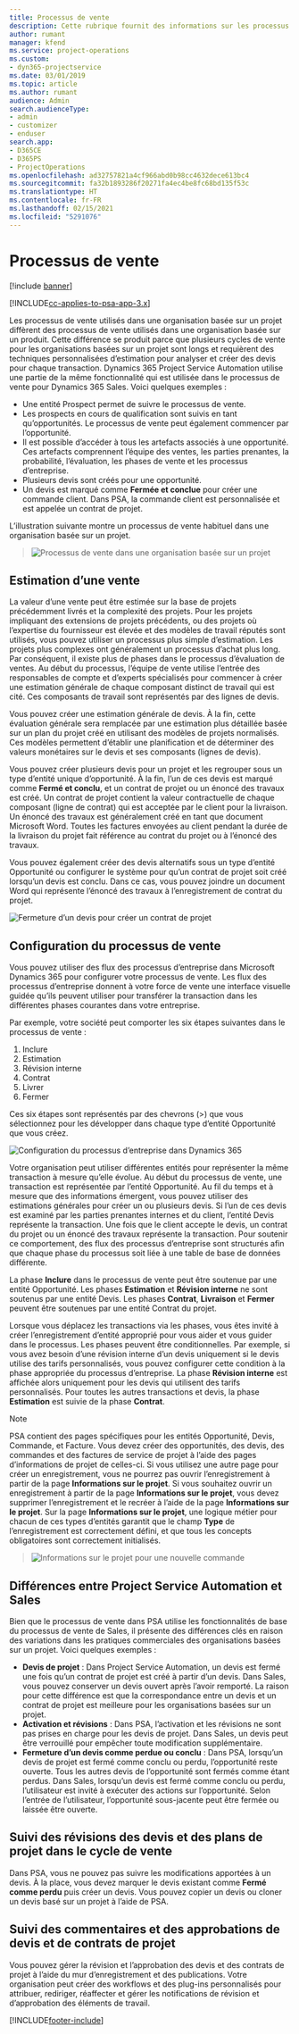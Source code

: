 ```yaml
---
title: Processus de vente
description: Cette rubrique fournit des informations sur les processus de vente de base.
author: rumant
manager: kfend
ms.service: project-operations
ms.custom:
- dyn365-projectservice
ms.date: 03/01/2019
ms.topic: article
ms.author: rumant
audience: Admin
search.audienceType:
- admin
- customizer
- enduser
search.app:
- D365CE
- D365PS
- ProjectOperations
ms.openlocfilehash: ad32757821a4cf966abd0b98cc4632dece613bc4
ms.sourcegitcommit: fa32b1893286f20271fa4ec4be8fc68bd135f53c
ms.translationtype: HT
ms.contentlocale: fr-FR
ms.lasthandoff: 02/15/2021
ms.locfileid: "5291076"
---
```

# <a name="sales-processes"></a>Processus de vente

[!include [banner](../includes/psa-now-project-operations.md)]

[!INCLUDE[cc-applies-to-psa-app-3.x](../includes/cc-applies-to-psa-app-3x.md)]

Les processus de vente utilisés dans une organisation basée sur un projet diffèrent des processus de vente utilisés dans une organisation basée sur un produit. Cette différence se produit parce que plusieurs cycles de vente pour les organisations basées sur un projet sont longs et requièrent des techniques personnalisées d’estimation pour analyser et créer des devis pour chaque transaction. Dynamics 365 Project Service Automation utilise une partie de la même fonctionnalité qui est utilisée dans le processus de vente pour Dynamics 365 Sales. Voici quelques exemples :

- Une entité Prospect permet de suivre le processus de vente.
- Les prospects en cours de qualification sont suivis en tant qu’opportunités. Le processus de vente peut également commencer par l’opportunité.
- Il est possible d’accéder à tous les artefacts associés à une opportunité. Ces artefacts comprennent l’équipe des ventes, les parties prenantes, la probabilité, l’évaluation, les phases de vente et les processus d’entreprise.
- Plusieurs devis sont créés pour une opportunité.
- Un devis est marqué comme **Fermée et conclue** pour créer une commande client. Dans PSA, la commande client est personnalisée et est appelée un contrat de projet.

L’illustration suivante montre un processus de vente habituel dans une organisation basée sur un projet.

> ![Processus de vente dans une organisation basée sur un projet](media/basic-guide-1.png)

## <a name="estimating-a-sale"></a>Estimation d’une vente
La valeur d’une vente peut être estimée sur la base de projets précédemment livrés et la complexité des projets. Pour les projets impliquant des extensions de projets précédents, ou des projets où l’expertise du fournisseur est élevée et des modèles de travail réputés sont utilisés, vous pouvez utiliser un processus plus simple d’estimation. Les projets plus complexes ont généralement un processus d’achat plus long. Par conséquent, il existe plus de phases dans le processus d’évaluation de ventes. Au début du processus, l’équipe de vente utilise l’entrée des responsables de compte et d’experts spécialisés pour commencer à créer une estimation générale de chaque composant distinct de travail qui est cité. Ces composants de travail sont représentés par des lignes de devis. 

Vous pouvez créer une estimation générale de devis. À la fin, cette évaluation générale sera remplacée par une estimation plus détaillée basée sur un plan du projet créé en utilisant des modèles de projets normalisés. Ces modèles permettent d’établir une planification et de déterminer des valeurs monétaires sur le devis et ses composants (lignes de devis). 

Vous pouvez créer plusieurs devis pour un projet et les regrouper sous un type d’entité unique d’opportunité. À la fin, l’un de ces devis est marqué comme **Fermé et conclu**, et un contrat de projet ou un énoncé des travaux est créé. Un contrat de projet contient la valeur contractuelle de chaque composant (ligne de contrat) qui est acceptée par le client pour la livraison. Un énoncé des travaux est généralement créé en tant que document Microsoft Word. Toutes les factures envoyées au client pendant la durée de la livraison du projet fait référence au contrat du projet ou à l’énoncé des travaux.

Vous pouvez également créer des devis alternatifs sous un type d’entité Opportunité ou configurer le système pour qu’un contrat de projet soit créé lorsqu’un devis est conclu. Dans ce cas, vous pouvez joindre un document Word qui représente l’énoncé des travaux à l’enregistrement de contrat du projet.

![Fermeture d’un devis pour créer un contrat de projet](media/basic-guide-2.png)

## <a name="configuring-the-sales-process"></a>Configuration du processus de vente
Vous pouvez utiliser des flux des processus d’entreprise dans Microsoft Dynamics 365 pour configurer votre processus de vente. Les flux des processus d’entreprise donnent à votre force de vente une interface visuelle guidée qu’ils peuvent utiliser pour transférer la transaction dans les différentes phases courantes dans votre entreprise.

Par exemple, votre société peut comporter les six étapes suivantes dans le processus de vente :

1. Inclure
2. Estimation
3. Révision interne
4. Contrat
5. Livrer
6. Fermer

Ces six étapes sont représentés par des chevrons (\>) que vous sélectionnez pour les développer dans chaque type d’entité Opportunité que vous créez.

![Configuration du processus d’entreprise dans Dynamics 365](media/basic-guide-3.png)
 
Votre organisation peut utiliser différentes entités pour représenter la même transaction à mesure qu’elle évolue. Au début du processus de vente, une transaction est représentée par l’entité Opportunité. Au fil du temps et à mesure que des informations émergent, vous pouvez utiliser des estimations générales pour créer un ou plusieurs devis. Si l’un de ces devis est examiné par les parties prenantes internes et du client, l’entité Devis représente la transaction. Une fois que le client accepte le devis, un contrat du projet ou un énoncé des travaux représente la transaction. Pour soutenir ce comportement, des flux des processus d’entreprise sont structurés afin que chaque phase du processus soit liée à une table de base de données différente.

La phase **Inclure** dans le processus de vente peut être soutenue par une entité Opportunité. Les phases **Estimation** et **Révision interne** ne sont soutenus par une entité Devis. Les phases **Contrat**, **Livraison** et **Fermer** peuvent être soutenues par une entité Contrat du projet.

Lorsque vous déplacez les transactions via les phases, vous êtes invité à créer l’enregistrement d’entité approprié pour vous aider et vous guider dans le processus. Les phases peuvent être conditionnelles. Par exemple, si vous avez besoin d’une révision interne d’un devis uniquement si le devis utilise des tarifs personnalisés, vous pouvez configurer cette condition à la phase appropriée du processus d’entreprise. La phase **Révision interne** est affichée alors uniquement pour les devis qui utilisent des tarifs personnalisés. Pour toutes les autres transactions et devis, la phase **Estimation** est suivie de la phase **Contrat**.

> [!NOTE]
> PSA contient des pages spécifiques pour les entités Opportunité, Devis, Commande, et Facture. Vous devez créer des opportunités, des devis, des commandes et des factures de service de projet à l’aide des pages d’informations de projet de celles-ci. Si vous utilisez une autre page pour créer un enregistrement, vous ne pourrez pas ouvrir l’enregistrement à partir de la page **Informations sur le projet**. Si vous souhaitez ouvrir un enregistrement à partir de la page **Informations sur le projet**, vous devez supprimer l’enregistrement et le recréer à l’aide de la page **Informations sur le projet**. Sur la page **Informations sur le projet**, une logique métier pour chacun de ces types d’entités garantit que le champ **Type** de l’enregistrement est correctement défini, et que tous les concepts obligatoires sont correctement initialisés.

> ![Informations sur le projet pour une nouvelle commande](media/basic-guide-4.png)
 
## <a name="differences-between-project-service-automation-and-sales"></a>Différences entre Project Service Automation et Sales
Bien que le processus de vente dans PSA utilise les fonctionnalités de base du processus de vente de Sales, il présente des différences clés en raison des variations dans les pratiques commerciales des organisations basées sur un projet. Voici quelques exemples :

- **Devis de projet** : Dans Project Service Automation, un devis est fermé une fois qu’un contrat de projet est créé à partir d’un devis. Dans Sales, vous pouvez conserver un devis ouvert après l’avoir remporté. La raison pour cette différence est que la correspondance entre un devis et un contrat de projet est meilleure pour les organisations basées sur un projet. 
- **Activation et révisions** : Dans PSA, l’activation et les révisions ne sont pas prises en charge pour les devis de projet. Dans Sales, un devis peut être verrouillé pour empêcher toute modification supplémentaire.
- **Fermeture d’un devis comme perdue ou conclu** : Dans PSA, lorsqu’un devis de projet est fermé comme conclu ou perdu, l’opportunité reste ouverte. Tous les autres devis de l’opportunité sont fermés comme étant perdus. Dans Sales, lorsqu’un devis est fermé comme conclu ou perdu, l’utilisateur est invité à exécuter des actions sur l’opportunité. Selon l’entrée de l’utilisateur, l’opportunité sous-jacente peut être fermée ou laissée être ouverte.

## <a name="tracking-revisions-to-quotes-and-project-plans-in-the-sales-cycle"></a>Suivi des révisions des devis et des plans de projet dans le cycle de vente
Dans PSA, vous ne pouvez pas suivre les modifications apportées à un devis. À la place, vous devez marquer le devis existant comme **Fermé comme perdu** puis créer un devis. Vous pouvez copier un devis ou cloner un devis basé sur un projet à l’aide de PSA.

## <a name="tracking-comments-and-approvals-of-quotes-and-project-contracts"></a>Suivi des commentaires et des approbations de devis et de contrats de projet
Vous pouvez gérer la révision et l’approbation des devis et des contrats de projet à l’aide du mur d’enregistrement et des publications. Votre organisation peut créer des workflows et des plug-ins personnalisés pour attribuer, rediriger, réaffecter et gérer les notifications de révision et d’approbation des éléments de travail.


[!INCLUDE[footer-include](../includes/footer-banner.md)]